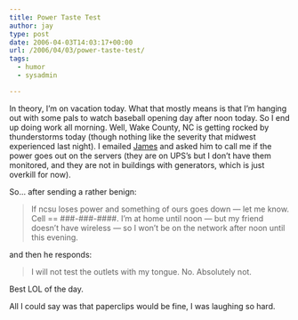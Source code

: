 ```yaml
---
title: Power Taste Test
author: jay
type: post
date: 2006-04-03T14:03:17+00:00
url: /2006/04/03/power-taste-test/
tags:
  - humor
  - sysadmin

---
```

In theory, I’m on vacation today. What that mostly means is that I’m hanging out with some pals to watch baseball opening day after noon today. So I end up doing work all morning. Well, Wake County, NC is getting rocked by thunderstorms today (though nothing like the severity that midwest experienced last night). I emailed [James][1] and asked him to call me if the power goes out on the servers (they are on UPS’s but I don’t have them monitored, and they are not in buildings with generators, which is just overkill for now).

So… after sending a rather benign:

> If ncsu loses power and something of ours goes down — let me know. Cell == ###-###-####. I’m at home until noon — but my friend doesn’t have wireless — so I won’t be on the network after noon until this evening.

and then he responds:

> I will not test the outlets with my tongue. No. Absolutely not.

Best LOL of the day.

All I could say was that paperclips would be fine, I was laughing so hard.

 [1]: http://www.robinsonhouse.com